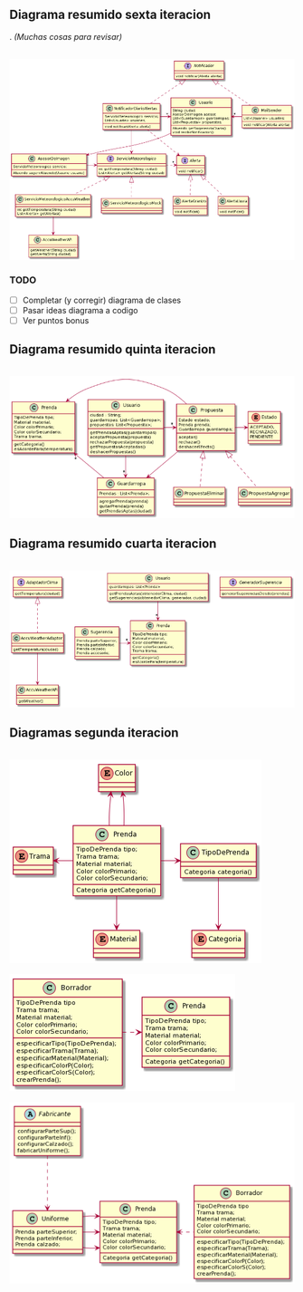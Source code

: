 ## Diagrama resumido sexta iteracion
. *(Muchas cosas para revisar)*

<br>
<img src="https://github.com/josibuttazzoni/TP-QueMePongo/blob/master/Diagramas/QMPsextaIteracion2.png" />
<br>

### TODO
- [ ] Completar (y corregir) diagrama de clases
- [ ] Pasar ideas diagrama a codigo
- [ ] Ver puntos bonus

## Diagrama resumido quinta iteracion
<br>
<img src="https://github.com/josibuttazzoni/TP-QueMePongo/blob/master/Diagramas/QMPquntaIteracion1.png" />
<br>

## Diagrama resumido cuarta iteracion
<br>
<img src="https://github.com/josibuttazzoni/TP-QueMePongo/blob/master/Diagramas/QMP%20tercerIteracion3.png" />
<br>

## Diagramas segunda iteracion
<br>
<img src="https://github.com/josibuttazzoni/TP-QueMePongo/blob/master/Diagramas/QMP%20segIteracion1.png" />
<br>

<br>
<img src="https://github.com/josibuttazzoni/TP-QueMePongo/blob/master/Diagramas/QMP%20segIteracion2.png" />
<br>

<br>
<img src="https://github.com/josibuttazzoni/TP-QueMePongo/blob/master/Diagramas/QMP%20segIteracion3.png" />
<br>
